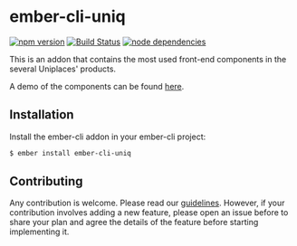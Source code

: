 # ember-cli-uniq

[![npm version](https://badge.fury.io/js/ember-cli-uniq.svg)](https://badge.fury.io/js/ember-cli-uniq)
[![Build Status](https://travis-ci.org/uniplaces/ember-cli-uniq.svg?branch=master)](https://travis-ci.org/uniplaces/ember-cli-uniq)
[![node dependencies](https://david-dm.org/uniplaces/ember-cli-uniq)](https://david-dm.org/uniplaces/ember-cli-uniq.svg)

This is an addon that contains the most used front-end components in the several Uniplaces' products.

A demo of the components can be found [here](https://stormy-escarpment-22836.herokuapp.com/).

## Installation

Install the ember-cli addon in your ember-cli project:

```bash
$ ember install ember-cli-uniq
```

## Contributing

Any contribution is welcome. Please read our [guidelines](CONTRIBUTING.md).
However, if your contribution involves adding a new feature, please open an issue before to
share your plan and agree the details of the feature before starting implementing it.
